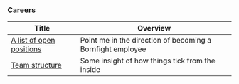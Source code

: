 ### Careers

<!-- prettier-ignore-start -->
<!-- start_toc -->
| Title | Overview |
|---|---|
| [A list of open positions](/careers/open-jobs.md#readme) | Point me in the direction of becoming a Bornfight employee |
| [Team structure](/careers/team-structure.md#readme) | Some insight of how things tick from the inside |
<!-- end_toc -->
<!-- prettier-ignore-end -->
